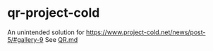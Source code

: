 # qr-project-cold
An unintended solution for https://www.project-cold.net/news/post-5/#gallery-9
See [QR.md](QR.md)
